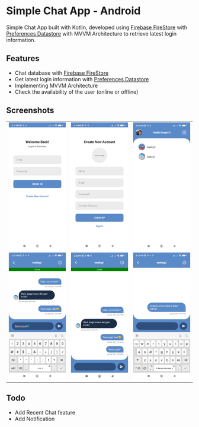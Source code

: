 # Simple Chat App - Android

Simple Chat App built with Kotlin, developed using [Firebase FireStore](https://firebase.google.com/products/firestore) with [Preferences Datastore](https://developer.android.com/topic/libraries/architecture/datastore?hl=id) with MVVM Architecture to retrieve latest login information. 

## Features

- Chat database with [Firebase FireStore](https://firebase.google.com/products/firestore)
- Get latest login information with [Preferences Datastore](https://developer.android.com/topic/libraries/architecture/datastore?hl=id)
- Implementing MVVM Architecture
- Check the availability of the user (online or offline)

## Screenshots
|  |  |   |
| :---:                              | :---:                             | :---:                              |
| ![](images/1.jpg)  | ![](images/2.jpg) | ![](images/3.jpg)  |
| ![](images/4.jpg)  | ![](images/5.jpg) | ![](images/6.jpg)  |

## Todo
- Add Recent Chat feature
- Add Notification
